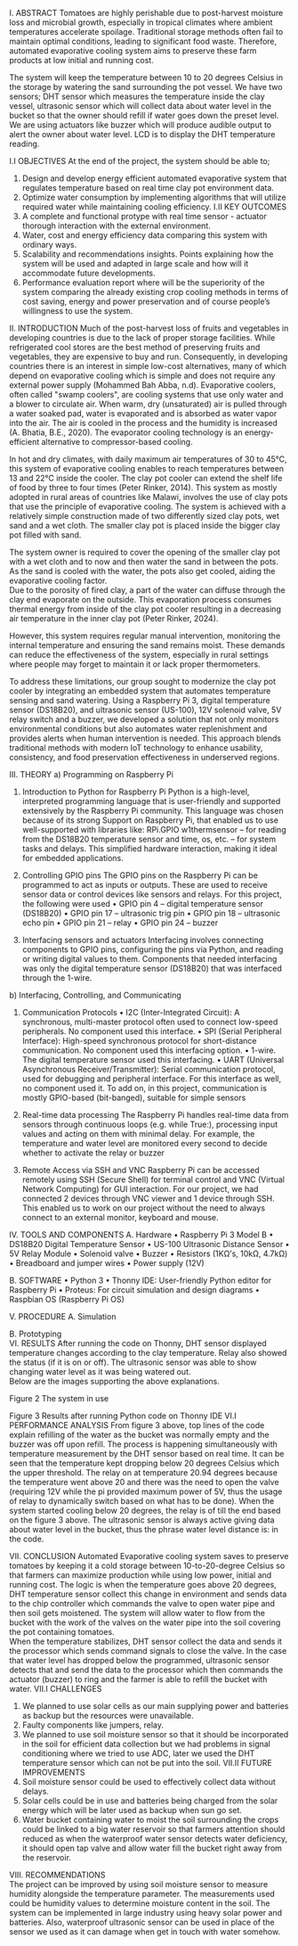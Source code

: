 I.	ABSTRACT 
Tomatoes are highly perishable due to post-harvest moisture loss and microbial growth, especially in tropical climates where ambient temperatures accelerate spoilage. Traditional storage methods often fail to maintain optimal conditions, leading to significant food waste. Therefore, automated evaporative cooling system aims to preserve these farm products at low initial and running cost. 

The system will keep the temperature between 10 to 20 degrees Celsius in the storage by watering the sand surrounding the pot vessel. We have two sensors; DHT sensor which measures the temperature inside the clay vessel, ultrasonic sensor which will collect data about water level in the bucket so that the owner should refill if water goes down the preset level. We are using actuators like buzzer which will produce audible output to alert the owner about water level. LCD is to display the DHT temperature reading. 

I.I OBJECTIVES
At the end of the project, the system should be able to;
1.	Design and develop energy efficient automated evaporative system that regulates temperature based on real time clay pot environment data.
2.	Optimize water consumption by implementing algorithms that will utilize required water while maintaining cooling efficiency.
I.II KEY OUTCOMES
1.	A complete and functional protype with real time sensor - actuator thorough interaction with the external environment.
2.	Water, cost and energy efficiency data comparing this system with ordinary ways.
3.	Scalability and recommendations insights. Points explaining how the system will be used and adapted in large scale and how will it accommodate future developments.
4.	Performance evaluation report where will be the superiority of the system comparing the already existing crop cooling methods in terms of cost saving, energy and power preservation and of course people’s willingness to use the system.


II.	INTRODUCTION 
Much of the post-harvest loss of fruits and vegetables in developing countries is due to the lack of proper storage facilities. While refrigerated cool stores are the best method of preserving fruits and vegetables, they are expensive to buy and run. Consequently, in developing countries there is an interest in simple low-cost alternatives, many of which depend on evaporative cooling which is simple and does not require any external power supply (Mohammed Bah Abba, n.d). Evaporative coolers, often called "swamp coolers", are cooling systems that use only water and a blower to circulate air. When warm, dry (unsaturated) air is pulled through a water soaked pad, water is evaporated and is absorbed as water vapor into the air. The air is cooled in the process and the humidity is increased (A. Bhatia, B.E., 2020). The evaporator cooling technology is an energy-efficient alternative to compressor-based cooling.  

In hot and dry climates, with daily maximum air temperatures of 30 to 45°C, this system of evaporative cooling enables to reach temperatures between 13 and 22°C inside the cooler. The clay pot cooler can extend the shelf life of food by three to four times (Peter Rinker, 2014). This system as mostly adopted in rural areas of countries like Malawi, involves the use of clay pots that use the principle of evaporative cooling. The system is achieved with a relatively simple construction made of two differently sized clay pots, wet sand and a wet cloth. The smaller clay pot is placed inside the bigger clay pot filled with sand.  

The system owner is required to cover the opening of the smaller clay pot with a wet cloth and to now and then water the sand in between the pots. As the sand is cooled with the water, the pots also get cooled, aiding the evaporative cooling factor.  
Due to the porosity of fired clay, a part of the water can diffuse through the clay end evaporate on the outside. This evaporation process consumes thermal energy from inside of the clay pot cooler resulting in a decreasing air temperature in the inner clay pot (Peter Rinker, 2024).  
 

However, this system requires regular manual intervention, monitoring the internal temperature and ensuring the sand remains moist. These demands can reduce the effectiveness of the system, especially in rural settings where people may forget to maintain it or lack proper thermometers. 

To address these limitations, our group sought to modernize the clay pot cooler by integrating an embedded system that automates temperature sensing and sand watering. Using a Raspberry Pi 3, digital temperature sensor (DS18B20), and ultrasonic sensor (US-100), 12V solenoid valve, 5V relay switch and a buzzer, we developed a solution that not only monitors environmental conditions but also automates water replenishment and provides alerts when human intervention is needed. This approach blends traditional methods with modern IoT technology to enhance usability, consistency, and food preservation effectiveness in underserved regions. 
 
III.	THEORY 
a) Programming on Raspberry Pi 
1.	Introduction to Python for Raspberry Pi 
Python is a high-level, interpreted programming language that is user-friendly and supported extensively by the Raspberry Pi community. This language was chosen because of its strong Support on Raspberry Pi, that enabled us to use well-supported with libraries like: RPi.GPIO w1thermsensor – for reading from the DS18B20 temperature sensor and time, os, etc. – for system tasks and delays. This simplified hardware interaction, making it ideal for embedded applications. 
 
2.	Controlling GPIO pins 
The GPIO pins on the Raspberry Pi can be programmed to act as inputs or outputs. These are used to receive sensor data or control devices like sensors and relays. For this project, the following were used  • GPIO pin 4 – digital temperature sensor (DS18B20) 
•	GPIO pin 17 – ultrasonic trig pin 
•	GPIO pin 18 – ultrasonic echo pin 
•	GPIO pin 21 – relay 
•	GPIO pin 24 – buzzer 
 
3. Interfacing sensors and actuators 
Interfacing involves connecting components to GPIO pins, configuring the pins via Python, and reading or writing digital values to them. Components that needed interfacing was only the digital temperature sensor (DS18B20) that was interfaced through the 1-wire. 
 
 
b)  Interfacing, Controlling, and Communicating 
 
1.	Communication Protocols 
•	I2C (Inter-Integrated Circuit): A synchronous, multi-master protocol often used to connect low-speed peripherals. No component used this interface. 
•	SPI (Serial Peripheral Interface): High-speed synchronous protocol for short-distance communication. No component used this interfacing option. 
•	1-wire. The digital temperature sensor used this interfacing. 
•	UART (Universal Asynchronous Receiver/Transmitter): Serial communication protocol, used for debugging and peripheral interface. For this interface as well, no component used it. 
To add on, in this project, communication is mostly GPIO-based (bit-banged), suitable for simple sensors 
 
2.	Real-time data processing 
The Raspberry Pi handles real-time data from sensors through continuous loops (e.g. while True:), processing input values and acting on them with minimal delay. For example, the temperature and water level are monitored every second to decide whether to activate the relay or buzzer 
 
3.	Remote Access via SSH and VNC 
Raspberry Pi can be accessed remotely using SSH (Secure Shell) for terminal control and VNC (Virtual Network Computing) for GUI interaction. For our project, we had connected 2 devices through VNC viewer and 1 device through SSH. This enabled us to work on our project without the need to always connect to an external monitor, keyboard and mouse. 
 
IV.	TOOLS AND COMPONENTS 
A. Hardware 
•	Raspberry Pi 3 Model B 
•	DS18B20 Digital Temperature Sensor 
•	US-100 Ultrasonic Distance Sensor 
•	5V Relay Module 
•	Solenoid valve 
•	Buzzer 
•	Resistors (1KΩ’s, 10kΩ, 4.7kΩ) 
•	Breadboard and jumper wires 
•	Power supply (12V) 
 
B. SOFTWARE 
•	Python 3 
•	Thonny IDE: User-friendly Python editor for Raspberry Pi 
•	Proteus: For circuit simulation and design diagrams 
•	Raspbian OS (Raspberry Pi OS) 
 
V.	PROCEDURE 
A.	Simulation 
 
 
B.	Prototyping   
VI.	RESULTS 
After running the code on Thonny, DHT sensor displayed temperature changes according to the clay temperature. Relay also showed the status (if it is on or off). 
The ultrasonic sensor was able to show changing water level as it was being watered out.  
Below are the images supporting the above explanations. 
 
Figure 2 The system in use
 
 
Figure 3 Results after running Python code on Thonny IDE
VI.I PERFORMANCE ANALYSIS
From figure 3 above, top lines of the code explain refilling of the water as the bucket was normally empty and the buzzer was off upon refill. The process is happening simultaneously with temperature measurement by the DHT sensor based on real time. 
It can be seen that the temperature kept dropping below 20 degrees Celsius which the upper threshold.
The relay on at temperature 20.94 degrees because the temperature went above 20 and there was the need to open the valve (requiring 12V while the pi provided maximum power of 5V, thus the usage of relay to dynamically switch based on what has to be done). 
When the system started cooling below 20 degrees, the relay is of till the end based on the figure 3 above.
The ultrasonic sensor is always active giving data about water level in the bucket, thus the phrase water level distance is: in the code.

 
VII.	CONCLUSION 
Automated Evaporative cooling system saves to preserve tomatoes by keeping it a cold storage between 10-to-20-degree Celsius so that farmers can maximize production while using low power, initial and running cost. 
The logic is when the temperature goes above 20 degrees, DHT temperature sensor collect this change in environment and sends data to the chip controller which commands the valve to open water pipe and then soil gets moistened. The system will allow water to flow from the bucket with the work of the valves on the water pipe into the soil covering the pot containing tomatoes.  
When the temperature stabilizes, DHT sensor collect the data and sends it the processor which sends command signals to close the valve. 
In the case that water level has dropped below the programmed, ultrasonic sensor detects that and send the data to the processor which then commands the actuator (buzzer) to ring and the farmer is able to refill the bucket with water. 
VII.I CHALLENGES
1.	We planned to use solar cells as our main supplying power and batteries as backup but the resources were unavailable.
2.	Faulty components like jumpers, relay.
3.	We planned to use soil moisture sensor so that it should be incorporated in the soil for efficient data collection but we had problems in signal conditioning where we tried to use ADC, later we used the DHT temperature sensor which can not be put into the soil.
VII.II FUTURE IMPROVEMENTS
1.	Soil moisture sensor could be used to effectively collect data without delays. 
2.	Solar cells could be in use and batteries being charged from the solar energy which will be later used as backup when sun go set.
3.	Water bucket containing water to moist the soil surrounding the crops could be linked to a big water reservoir so that farmers attention should reduced as when the waterproof water sensor detects water deficiency, it should open tap valve and allow water fill the bucket right away from the reservoir.
 
VIII.	RECOMMENDATIONS  
The project can be improved by using soil moisture sensor to measure humidity alongside the temperature parameter. The measurements used could be humidity values to determine moisture content in the soil. 
The system can be implemented in large industry using heavy solar power and batteries.
Also, waterproof ultrasonic sensor can be used in place of the sensor we used as it can damage when get in touch with water somehow.
